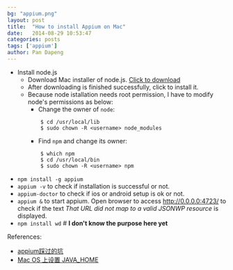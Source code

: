 ```yaml
---
bg: "appium.png"
layout: post
title:  "How to install Appium on Mac"
date:   2014-08-29 10:53:47
categories: posts
tags: ['appium']
author: Pan Dapeng
---
```


* Install node.js
    * Download Mac installer of node.js. [Click to download](http://nodejs.org/dist/v0.10.31/node-v0.10.31.pkg)
    * After downloading is finished successfully, click to install it.
    * Because node istallation needs root permission, I have to modify node's permissions as below:
        * Change the owner of `node`: 
        ```
            $ cd /usr/local/lib 
            $ sudo chown -R <username> node_modules
        ```
        * Find `npm` and change its owner:
        ```
            $ which npm
            $ cd /usr/local/bin
            $ sudo chown -R <username> npm
        ```
* `npm install -g appium`
* `appium -v` to check if installation is successful or not.
* `appium-doctor` to check if ios or android setup is ok or not.
* `appium &` to start appium. Open browser to access http://0.0.0.0:4723/ to check if the text *That URL did not map to a valid JSONWP resource* is displayed.
* `npm install wd` # **I don't know the purpose here yet**



References:
* [appium踩过的坑](http://blog.csdn.net/wirelessqa/article/details/29188665)
* [Mac OS 上设置 JAVA_HOME](http://han.guokai.blog.163.com/blog/static/136718271201301183938165/)
